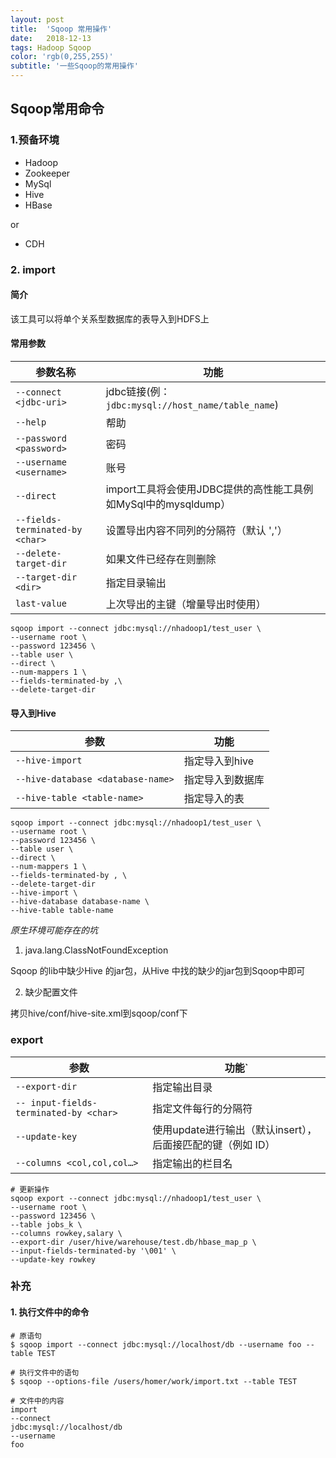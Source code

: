 ```yaml
---
layout: post
title:  'Sqoop 常用操作'
date:   2018-12-13
tags: Hadoop Sqoop
color: 'rgb(0,255,255)'
subtitle: '一些Sqoop的常用操作'
---
```




## Sqoop常用命令



### 1.预备环境

- Hadoop
- Zookeeper
- MySql
- Hive
- HBase

or

- CDH

### 2. import

#### 简介

该工具可以将单个关系型数据库的表导入到HDFS上

#### 常用参数

| 参数名称 | 功能                                                         |
| ------------------------------------ | ------------------------------------------------------------ |
| `--connect <jdbc-uri>`               | jdbc链接(例：`jdbc:mysql://host_name/table_name`)            |
| `--help`                             | 帮助                                                         |
| `--password <password>`              | 密码                                                         |
| `--username <username> `              | 账号|
| `--direct`		| import工具将会使用JDBC提供的高性能工具例如MySql中的mysqldump） |
| `--fields-terminated-by <char>`	| 设置导出内容不同列的分隔符（默认 ','） |
| `--delete-target-dir`	| 如果文件已经存在则删除 |
| `--target-dir <dir>`	| 指定目录输出 |
|`last-value` | 上次导出的主键（增量导出时使用） |

```shell
sqoop import --connect jdbc:mysql://nhadoop1/test_user \
--username root \
--password 123456 \
--table user \
--direct \
--num-mappers 1 \
--fields-terminated-by ,\
--delete-target-dir
```



#### 导入到Hive

|参数 | 功能 |
| --------------- | -------------- |
| `--hive-import` | 指定导入到hive |
| `--hive-database <database-name>` | 指定导入到数据库 |
| `--hive-table <table-name>` | 指定导入的表 |

```shell
sqoop import --connect jdbc:mysql://nhadoop1/test_user \
--username root \
--password 123456 \
--table user \
--direct \
--num-mappers 1 \
--fields-terminated-by , \
--delete-target-dir
--hive-import \
--hive-database database-name \
--hive-table table-name
```

*原生环境可能存在的坑*

1. java.lang.ClassNotFoundException

Sqoop 的lib中缺少Hive 的jar包，从Hive 中找的缺少的jar包到Sqoop中即可

2. 缺少配置文件

拷贝hive/conf/hive-site.xml到sqoop/conf下

### export

| 参数                                   | 功能`                                                       |
| -------------------------------------- | ----------------------------------------------------------- |
| `--export-dir`                         | 指定输出目录                                                |
| `-- input-fields-terminated-by <char>` | 指定文件每行的分隔符                                        |
| `--update-key`                         | 使用update进行输出（默认insert），后面接匹配的键（例如 ID） |
| `--columns <col,col,col…> `            | 指定输出的栏目名                                            |

```shell
# 更新操作
sqoop export --connect jdbc:mysql://nhadoop1/test_user \
--username root \
--password 123456 \
--table jobs_k \
--columns rowkey,salary \
--export-dir /user/hive/warehouse/test.db/hbase_map_p \
--input-fields-terminated-by '\001' \
--update-key rowkey
```



### 补充

#### 1. 执行文件中的命令

```shell
# 原语句
$ sqoop import --connect jdbc:mysql://localhost/db --username foo --table TEST

# 执行文件中的语句
$ sqoop --options-file /users/homer/work/import.txt --table TEST

# 文件中的内容
import
--connect
jdbc:mysql://localhost/db
--username
foo
```

